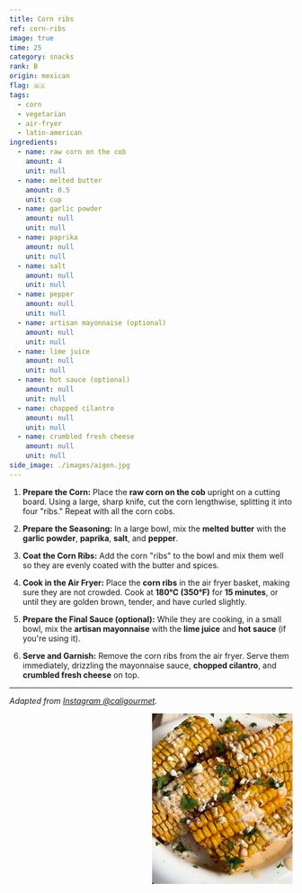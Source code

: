```yaml
---
title: Corn ribs
ref: corn-ribs
image: true
time: 25
category: snacks
rank: B
origin: mexican
flag: 🇲🇽
tags:
  - corn
  - vegetarian
  - air-fryer
  - latin-american
ingredients:
  - name: raw corn on the cob
    amount: 4
    unit: null
  - name: melted butter
    amount: 0.5
    unit: cup
  - name: garlic powder
    amount: null
    unit: null
  - name: paprika
    amount: null
    unit: null
  - name: salt
    amount: null
    unit: null
  - name: pepper
    amount: null
    unit: null
  - name: artisan mayonnaise (optional)
    amount: null
    unit: null
  - name: lime juice
    amount: null
    unit: null
  - name: hot sauce (optional)
    amount: null
    unit: null
  - name: chopped cilantro
    amount: null
    unit: null
  - name: crumbled fresh cheese
    amount: null
    unit: null
side_image: ./images/aigen.jpg
---
```


1.  **Prepare the Corn:** Place the **raw corn on the cob** upright on a cutting board. Using a large, sharp knife, cut the corn lengthwise, splitting it into four "ribs." Repeat with all the corn cobs.

2.  **Prepare the Seasoning:** In a large bowl, mix the **melted butter** with the **garlic powder**, **paprika**, **salt**, and **pepper**.

3.  **Coat the Corn Ribs:** Add the corn "ribs" to the bowl and mix them well so they are evenly coated with the butter and spices.

4.  **Cook in the Air Fryer:** Place the **corn ribs** in the air fryer basket, making sure they are not crowded. Cook at **180°C (350°F)** for **15 minutes**, or until they are golden brown, tender, and have curled slightly.

5.  **Prepare the Final Sauce (optional):** While they are cooking, in a small bowl, mix the **artisan mayonnaise** with the **lime juice** and **hot sauce** (if you're using it).

6.  **Serve and Garnish:** Remove the corn ribs from the air fryer. Serve them immediately, drizzling the mayonnaise sauce, **chopped cilantro**, and **crumbled fresh cheese** on top.

---

_Adapted from [Instagram @caligourmet](https://www.instagram.com/reel/DDzgaZypwTH/?utm_source=ig_web_copy_link)._

<img src="images/corn_ribs.png" style="width:250px; float:right;"/>